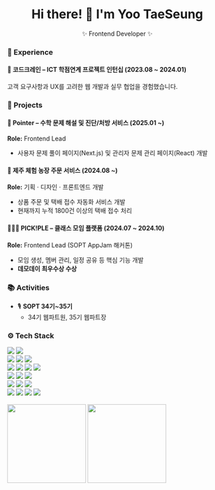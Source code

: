 <h1 align="center">Hi there! 👋 I'm Yoo TaeSeung</h1>
<p align="center">✨ Frontend Developer ✨</p>

### 💼 Experience

#### 📌 코드크레인 – ICT 학점연계 프로젝트 인턴십 (2023.08 ~ 2024.01)

고객 요구사항과 UX를 고려한 웹 개발과 실무 협업을 경험했습니다.

### 🚀 Projects

#### 🧮 Pointer – 수학 문제 해설 및 진단/처방 서비스 (2025.01 ~)  
**Role:** Frontend Lead  
- 사용자 문제 풀이 페이지(Next.js) 및 관리자 문제 관리 페이지(React) 개발  

#### 🍊 제주 체험 농장 주문 서비스 (2024.08 ~)  
**Role:** 기획 · 디자인 · 프론트엔드 개발  
- 상품 주문 및 택배 접수 자동화 서비스 개발  
- 현재까지 누적 1800건 이상의 택배 접수 처리  

#### 🧑‍🤝‍🧑 PICK!PLE – 클래스 모임 플랫폼 (2024.07 ~ 2024.10)  
**Role:** Frontend Lead (SOPT AppJam 해커톤)  
- 모임 생성, 멤버 관리, 일정 공유 등 핵심 기능 개발  
- **데모데이 최우수상 수상**

### 📚 Activities

- 🎙 **SOPT 34기~35기**
  - 34기 웹파트원, 35기 웹파트장

### ⚙️ Tech Stack

<!-- Language & Framework -->
<div>
  <img src="https://img.shields.io/badge/JavaScript-F7DF1E?style=flat&logo=javascript&logoColor=black"/>
  <img src="https://img.shields.io/badge/TypeScript-3178C6?style=flat&logo=typescript&logoColor=white"/>
</div>

<!-- UI Development -->
<div>
  <img src="https://img.shields.io/badge/React-20232A?style=flat&logo=react&logoColor=61DAFB"/>
  <img src="https://img.shields.io/badge/Next.js-000000?style=flat&logo=next.js&logoColor=white"/>
  <img src="https://img.shields.io/badge/Vite-646CFF?style=flat&logo=vite&logoColor=white"/>
</div>

<!-- State & Data Management -->
<div>
  <img src="https://img.shields.io/badge/TanStack_Query-00435B?style=flat&logo=reactquery&logoColor=FE4153"/>
  <img src="https://img.shields.io/badge/Jotai-000000?style=flat&logo=ghostery&logoColor=white"/>
  <img src="https://img.shields.io/badge/React_Hook_Form-EC5990?style=flat&logo=reacthookform&logoColor=white"/>
  <img src="https://img.shields.io/badge/Zod-3E77E9?style=flat&logo=zod&logoColor=white"/>
</div>

<!-- Styling -->
<div>
  <img src="https://img.shields.io/badge/Styled--Components-DB7093?style=flat&logo=styled-components&logoColor=white"/>
  <img src="https://img.shields.io/badge/Emotion-9B51E0?style=flat&logo=emotion&logoColor=white"/>
  <img src="https://img.shields.io/badge/TailwindCSS-06B6D4?style=flat&logo=tailwindcss&logoColor=white"/>
</div>

<!-- Tooling & Dev Experience -->
<div>
  <img src="https://img.shields.io/badge/ESLint-4B32C3?style=flat&logo=eslint&logoColor=white"/>
  <img src="https://img.shields.io/badge/Prettier-F7B93E?style=flat&logo=prettier&logoColor=white"/>
  <img src="https://img.shields.io/badge/GitHub_Actions-2088FF?style=flat&logo=githubactions&logoColor=white"/>
</div>

<!-- Infra & Monitoring -->
<div>
  <img src="https://img.shields.io/badge/Vercel-000000?style=flat&logo=vercel&logoColor=white"/>
  <img src="https://img.shields.io/badge/AWS-232F3E?style=flat&logo=amazonwebservices&logoColor=white"/>
  <img src="https://img.shields.io/badge/Sentry-362D59?style=flat&logo=sentry&logoColor=white"/>
  <img src="https://img.shields.io/badge/Google_Analytics-E37400?style=flat&logo=google-analytics&logoColor=white"/>
</div>
<br/>
<div>

  <img src="https://github-readme-stats.vercel.app/api?username=gudusol&show_icons=true&theme=radical" height="180" />
  <img src="http://mazassumnida.wtf/api/generate_badge?boj=remicon99" height="180" />

</div>


